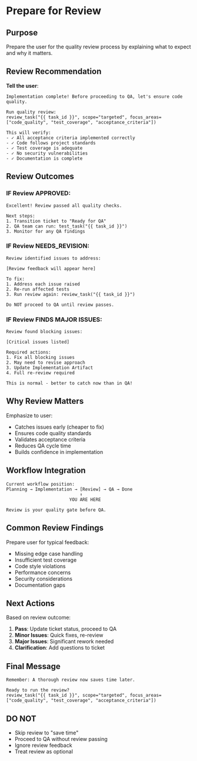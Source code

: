 # Prepare for Review

## Purpose
Prepare the user for the quality review process by explaining what to expect and why it matters.

## Review Recommendation

**Tell the user**:
```
Implementation complete! Before proceeding to QA, let's ensure code quality.

Run quality review:
review_task("{{ task_id }}", scope="targeted", focus_areas=["code_quality", "test_coverage", "acceptance_criteria"])

This will verify:
- ✓ All acceptance criteria implemented correctly
- ✓ Code follows project standards  
- ✓ Test coverage is adequate
- ✓ No security vulnerabilities
- ✓ Documentation is complete
```

## Review Outcomes

### IF Review APPROVED:
```
Excellent! Review passed all quality checks.

Next steps:
1. Transition ticket to "Ready for QA"
2. QA team can run: test_task("{{ task_id }}")
3. Monitor for any QA findings
```

### IF Review NEEDS_REVISION:
```
Review identified issues to address:

[Review feedback will appear here]

To fix:
1. Address each issue raised
2. Re-run affected tests
3. Run review again: review_task("{{ task_id }}")

Do NOT proceed to QA until review passes.
```

### IF Review FINDS MAJOR ISSUES:
```
Review found blocking issues:

[Critical issues listed]

Required actions:
1. Fix all blocking issues
2. May need to revise approach
3. Update Implementation Artifact
4. Full re-review required

This is normal - better to catch now than in QA!
```

## Why Review Matters

Emphasize to user:
- Catches issues early (cheaper to fix)
- Ensures code quality standards
- Validates acceptance criteria
- Reduces QA cycle time
- Builds confidence in implementation

## Workflow Integration

```
Current workflow position:
Planning → Implementation → [Review] → QA → Done
                            ↑
                        YOU ARE HERE

Review is your quality gate before QA.
```

## Common Review Findings

Prepare user for typical feedback:
- Missing edge case handling
- Insufficient test coverage
- Code style violations
- Performance concerns
- Security considerations
- Documentation gaps

## Next Actions

Based on review outcome:

1. **Pass**: Update ticket status, proceed to QA
2. **Minor Issues**: Quick fixes, re-review
3. **Major Issues**: Significant rework needed
4. **Clarification**: Add questions to ticket

## Final Message

```
Remember: A thorough review now saves time later.

Ready to run the review? 
review_task("{{ task_id }}", scope="targeted", focus_areas=["code_quality", "test_coverage", "acceptance_criteria"])
```

## DO NOT
- Skip review to "save time"
- Proceed to QA without review passing
- Ignore review feedback
- Treat review as optional